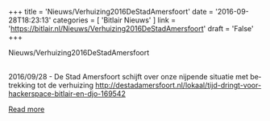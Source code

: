 +++
title = 'Nieuws/Verhuizing2016DeStadAmersfoort'
date = '2016-09-28T18:23:13'
categories = [ 
 'Bitlair Nieuws' 
] 
link = 'https://bitlair.nl/Nieuws/Verhuizing2016DeStadAmersfoort'
draft = 'False'
+++

<div class="mw-content-ltr mw-parser-output" dir="ltr" lang="en"><p><a class="mw-selflink selflink">Nieuws/Verhuizing2016DeStadAmersfoort</a>
</p></div><div class="mw-content-ltr mw-parser-output" dir="ltr" lang="en"><p><br />
2016/09/28 - De Stad Amersfoort schijft over onze nijpende situatie met betrekking tot de verhuizing
<a class="external free" href="http://destadamersfoort.nl/lokaal/tijd-dringt-voor-hackerspace-bitlair-en-djo-169542" rel="nofollow">http://destadamersfoort.nl/lokaal/tijd-dringt-voor-hackerspace-bitlair-en-djo-169542</a>
</p></div>

[Read more](https://bitlair.nl/Nieuws/Verhuizing2016DeStadAmersfoort)